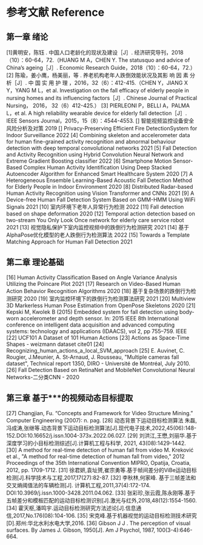 # 参考文献 Reference
## 第一章 绪论
[1]黄明安，陈钰 . 中国人口老龄化的现状及建设［J］. 经济研究导刊，2018（10）：60-64，72.（HUANG M A，CHEN Y. The statusquo and advice of China’s ageing［J］. Economic Research Guide，2018（10）：60-64，72.）
[2] 陈瑜，姜小鹰，杨美丽，等 . 养老机构老年人跌倒效能状况及其影 响 因 素 分 析［J］. 中 国 实 用 护 理 ，2016，32（6）：412-415.（CHEN Y，JIANG X Y，YANG M L，et al. lnvestigation on the fall efficacy of elderly people in nursing homes and its influencing factors［J］. Chinese Journal of Practical Nursing， 2016， 32（6）412-425.）
[3] PIERLEONI P，BELLI A，PALMA L，et al. A high reliability wearable device for elderly fall detection［J］. IEEE Sensors Journal，2015，15（8）：4544-4553.
[] 智能视频监控设备安全风险分析及对策 2019
[] Privacy-Preserving Efficient Fire DetectionSystem for Indoor Surveillance 2022
[4] Combining skeleton and accelerometer data for human fine-grained activity recognition and abnormal behaviour detection with deep temporal convolutional networks 2021
[5] Fall Detection and Activity Recognition using Hybrid Convolution Neural Network and Extreme Gradient Boosting classifier 2022
[6] Smartphone Motion Sensor-Based Complex Human Activity Identification Using Deep Stacked Autoencoder Algorithm for Enhanced Smart Healthcare System 2020
[7] A Heterogeneous Ensemble Learning-Based Acoustic Fall Detection Method for Elderly People in Indoor Environment 2020
[8] Distributed Radar-based Human Activity Recognition using Vision Transformer and CNNs 2021
[9] A Device-free Human Fall Detection System Based on GMM-HMM Using WiFi Signals 2021
[10] 室内环境下老年人异常行为检测 2022
[11] Fall detection based on shape deformation 2020
[12] Temporal action detection based on two-stream You Only Look Once network for elderly care service robot 2021
[13] 视觉隐私保护下室内监控视频中的跌倒行为检测研究 2021
[14] 基于AlphaPose优化模型的老人跌倒行为检测算法 2022
[15] Towards a Template Matching Approach for Human Fall Detection 2021
## 第二章 理论基础
[16] Human Activity Classification Based on Angle Variance Analysis Utilizing the Poincare Plot 2021
[17] Research on Video-Based Human Action Behavior Recognition Algorithms 2020
[18] 基于复杂场景的跌倒行为检测研究 2020
[19] 室内监控环境下的跌倒行为检测算法研究 2021
[20] Multiview 3D Markerless Human Pose Estimation from OpenPose Skeletons 2020
[21] Kepski M, Kwolek B (2015) Embedded system for fall detection using body-worn accelerometer and depth sensor. In: 2015 IEEE 8th International conference on intelligent data acquisition and advanced computing systems: technology and applications (IDAACS), vol 2, pp 755–759. IEEE
[22] UCF101 A Dataset of 101 Human Actions
[23] Actions as Space-Time Shapes - weizmann dataset cite01
[24] Recognizing_human_actions_a_local_SVM_approach
[25] E. Auvinet, C. Rougier, J.Meunier, A. St-Arnaud, J. Rousseau, "Multiple cameras fall dataset", Technical report 1350, DIRO - Université de Montréal, July 2010.
[26] Fall Detection Based on RetinaNet and MobileNet Convolutional Neural Networks-二分类CNN - 2020
## 第三章 基于***的视频动态目标提取
[27] Changjian, Fu. “Concepts and Framework for Video Structure Mining.” Computer Engineering (2007): n. pag.
[28] 动态背景下运动目标检测算法 朱磊,冯成涛,张继等.动态背景下运动目标检测算法[J].现代电子技术,2022,45(06):148-152.DOI:10.16652/j.issn.1004-373x.2022.06.027.
[29] 刘洪江,王懋,刘丽华.基于深度学习的小目标检测综述[J].计算机工程与科学, 2021, 43(08):1429-1442.
[30] A method for real-time detection of human fall from video M. Kreković et al., "A method for real-time detection of human fall from video," 2012 Proceedings of the 35th International Convention MIPRO, Opatija, Croatia, 2012, pp. 1709-1712.
[31] 徐君妍,袁址赟,崔宗勇等.基于帧间差分的ViBe运动目标检测[J].科学技术与工程,2017,17(27):82-87.
[32] 李秋林,何家峰. 基于三帧差法和交叉熵阈值法的车辆检测[J]. 计算机工程,2011,37(4):172-174. DOI:10.3969/j.issn.1000-3428.2011.04.062.
[33] 张彩珍,张云霞,陈永刚等.基于五帧差分和模板匹配的运动目标检测识别[J].激光与红外,2018,48(12):1554-1560.
[34] 霍天枢,潘鸣宇.运动目标检测研究方法述论[J].信息通信,2017,No.176(08):104-106.
[35] 宋克峰.基于机器视觉的运动目标检测技术研究[D].郑州:华北水利水电大学,2016.
[36] Gibson J J . The perception of visual surfaces. By James J. Gibson, 1950[J]. Am J  Psychol, 1987, 100(3-4):646-664. 